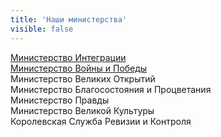 ```yaml
---
title: 'Наши министерства'
visible: false
---
```


 [Министерство Интеграции  ](http://lambopedia.ru/svyashennoe-korolevstvo-lambotero/nashi-ministerstva/ministerstvo-integracii)  
 [Министерство Войны и Победы  ](http://lambopedia.ru/svyashennoe-korolevstvo-lambotero/nashi-ministerstva/ministerstvo-voiny-i-pobedy)  
 Министерство Великих Открытий  
 Министерство Благосостояния и Процветания  
 Министерство Правды  
 Министерство Великой Культуры  
 Королевская Cлужба Ревизии и Контроля  
 